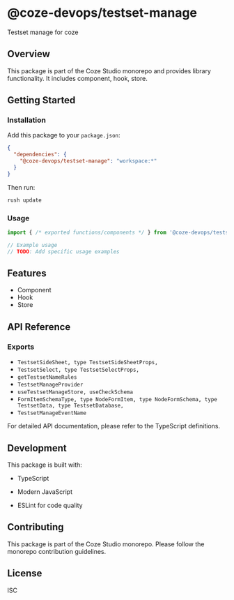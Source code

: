 # @coze-devops/testset-manage

Testset manage for coze

## Overview

This package is part of the Coze Studio monorepo and provides library functionality. It includes component, hook, store.

## Getting Started

### Installation

Add this package to your `package.json`:

```json
{
  "dependencies": {
    "@coze-devops/testset-manage": "workspace:*"
  }
}
```

Then run:

```bash
rush update
```

### Usage

```typescript
import { /* exported functions/components */ } from '@coze-devops/testset-manage';

// Example usage
// TODO: Add specific usage examples
```

## Features

- Component
- Hook
- Store

## API Reference

### Exports

- `TestsetSideSheet,
  type TestsetSideSheetProps,`
- `TestsetSelect,
  type TestsetSelectProps,`
- `getTestsetNameRules`
- `TestsetManageProvider`
- `useTestsetManageStore, useCheckSchema`
- `FormItemSchemaType,
  type NodeFormItem,
  type NodeFormSchema,
  type TestsetData,
  type TestsetDatabase,`
- `TestsetManageEventName`


For detailed API documentation, please refer to the TypeScript definitions.

## Development

This package is built with:

- TypeScript
- Modern JavaScript

- ESLint for code quality

## Contributing

This package is part of the Coze Studio monorepo. Please follow the monorepo contribution guidelines.

## License

ISC
